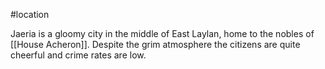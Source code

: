 #location 

Jaeria is a gloomy city in the middle of East Laylan, home to the nobles of [[House Acheron]]. Despite the grim atmosphere the citizens are quite cheerful and crime rates are low.


